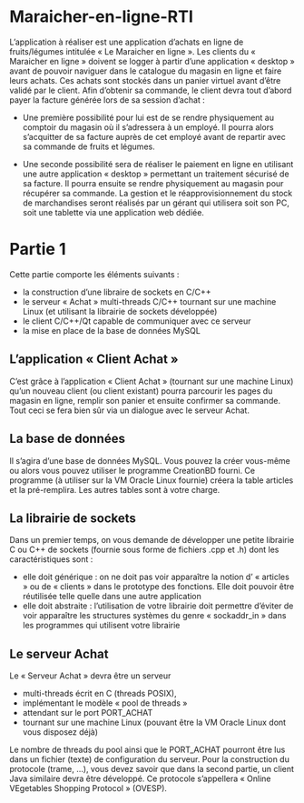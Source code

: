 # Maraicher-en-ligne-RTI

L’application à réaliser est une application 
d’achats en ligne de fruits/légumes intitulée 
« Le Maraicher en ligne ». 
Les clients du « Maraicher en ligne » doivent 
se logger à partir d’une application « desktop »
avant de pouvoir naviguer dans le catalogue du 
magasin en ligne et faire leurs achats. Ces 
achats sont stockés dans un panier virtuel
avant d’être validé par le client. 
Afin d’obtenir sa commande, le client devra 
tout d’abord payer la facture générée lors de sa 
session d’achat :

* Une première possibilité pour lui est de se rendre physiquement au comptoir du magasin où il s’adressera à un employé. Il pourra alors s’acquitter de sa facture auprès de cet employé avant de repartir avec sa commande de fruits et légumes. 

* Une seconde possibilité sera de réaliser le paiement en ligne en utilisant une autre application « desktop » permettant un traitement sécurisé de sa facture. Il pourra ensuite se rendre physiquement au magasin pour récupérer sa commande. La gestion et le réapprovisionnement du stock de marchandises seront réalisés par un gérant qui utilisera soit son PC, soit une tablette via une application web dédiée.

# Partie 1
Cette partie comporte les éléments suivants :
* la construction d’une libraire de sockets en C/C++
* le serveur « Achat » multi-threads C/C++ tournant sur une machine Linux (et utilisant 
la librairie de sockets développée)
* le client C/C++/Qt capable de communiquer avec ce serveur
*  la mise en place de la base de données MySQL

## L’application « Client Achat »

C’est grâce à l’application « Client Achat » (tournant sur une machine Linux) qu’un nouveau
client (ou client existant) pourra parcourir les pages du magasin en ligne, remplir son panier et 
ensuite confirmer sa commande. Tout ceci se fera bien sûr via un dialogue avec le serveur 
Achat.

## La base de données

Il s’agira d’une base de données MySQL. Vous pouvez la créer vous-même ou alors vous 
pouvez utiliser le programme CreationBD fourni. Ce programme (à utiliser sur la VM Oracle 
Linux fournie) créera la table articles et la pré-remplira. Les autres tables sont à votre charge.

## La librairie de sockets

Dans un premier temps, on vous demande de développer une petite librairie C ou C++ de 
sockets (fournie sous forme de fichiers .cpp et .h) dont les caractéristiques sont : 

* elle doit générique : on ne doit pas voir apparaître la notion d’ « articles » ou de 
« clients » dans le prototype des fonctions. Elle doit pouvoir être réutilisée telle quelle 
dans une autre application
* elle doit abstraite : l’utilisation de votre librairie doit permettre d’éviter de voir 
apparaître les structures systèmes du genre « sockaddr_in » dans les programmes qui 
utilisent votre librairie

## Le serveur Achat
Le « Serveur Achat » devra être un serveur 
* multi-threads écrit en C (threads POSIX),
* implémentant le modèle « pool de threads »
* attendant sur le port PORT_ACHAT
* tournant sur une machine Linux (pouvant être la VM Oracle Linux dont vous 
disposez déjà)

Le nombre de threads du pool ainsi que le PORT_ACHAT pourront être lus dans un fichier 
(texte) de configuration du serveur.
Pour la construction du protocole (trame, …), vous devez savoir que dans la second partie, un 
client Java similaire devra être développé. Ce protocole s’appellera « Online VEgetables 
Shopping Protocol » (OVESP).